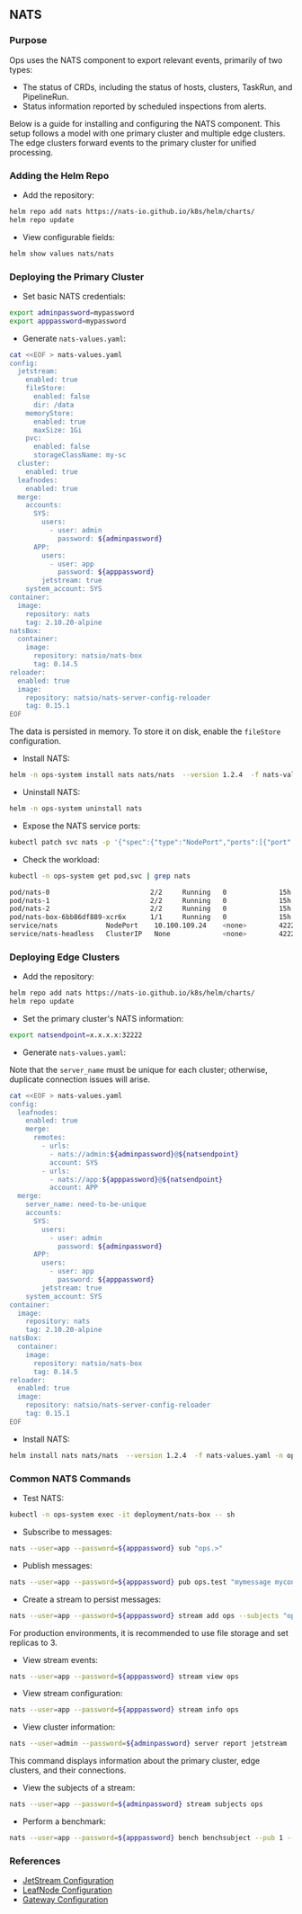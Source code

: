 ## NATS

### Purpose

Ops uses the NATS component to export relevant events, primarily of two types:

- The status of CRDs, including the status of hosts, clusters, TaskRun, and PipelineRun.
- Status information reported by scheduled inspections from alerts.

Below is a guide for installing and configuring the NATS component. This setup follows a model with one primary cluster and multiple edge clusters. The edge clusters forward events to the primary cluster for unified processing.

### Adding the Helm Repo

- Add the repository:

```bash
helm repo add nats https://nats-io.github.io/k8s/helm/charts/
helm repo update
```

- View configurable fields:

```bash
helm show values nats/nats
```

### Deploying the Primary Cluster

- Set basic NATS credentials:

```bash
export adminpassword=mypassword
export apppassword=mypassword
```

- Generate `nats-values.yaml`:

```bash
cat <<EOF > nats-values.yaml
config:
  jetstream:
    enabled: true
    fileStore:
      enabled: false
      dir: /data
    memoryStore:
      enabled: true
      maxSize: 1Gi
    pvc:
      enabled: false
      storageClassName: my-sc
  cluster:
    enabled: true
  leafnodes:
    enabled: true
  merge:
    accounts:
      SYS:
        users:
          - user: admin
            password: ${adminpassword}
      APP:
        users:
          - user: app
            password: ${apppassword}
        jetstream: true
    system_account: SYS
container:
  image:
    repository: nats
    tag: 2.10.20-alpine
natsBox:
  container:
    image:
      repository: natsio/nats-box
      tag: 0.14.5
reloader:
  enabled: true
  image:
    repository: natsio/nats-server-config-reloader
    tag: 0.15.1
EOF
```

The data is persisted in memory. To store it on disk, enable the `fileStore` configuration.

- Install NATS:

```bash
helm -n ops-system install nats nats/nats  --version 1.2.4  -f nats-values.yaml
```

- Uninstall NATS:

```bash
helm -n ops-system uninstall nats
```

- Expose the NATS service ports:

```bash
kubectl patch svc nats -p '{"spec":{"type":"NodePort","ports":[{"port":4222,"nodePort":32223,"targetPort":"nats"},{"port":7422,"nodePort":32222,"targetPort":"leafnodes"}]}}' -n ops-system
```

- Check the workload:

```bash
kubectl -n ops-system get pod,svc | grep nats

pod/nats-0                         2/2     Running   0             15h
pod/nats-1                         2/2     Running   0             15h
pod/nats-2                         2/2     Running   0             15h
pod/nats-box-6bb86df889-xcr6x      1/1     Running   0             15h
service/nats            NodePort    10.100.109.24    <none>        4222:32223/TCP,7422:32222/TCP         15h
service/nats-headless   ClusterIP   None             <none>        4222/TCP,7422/TCP,6222/TCP,8222/TCP   15h
```

### Deploying Edge Clusters

- Add the repository:

```bash
helm repo add nats https://nats-io.github.io/k8s/helm/charts/
helm repo update
```

- Set the primary cluster's NATS information:

```bash
export natsendpoint=x.x.x.x:32222
```

- Generate `nats-values.yaml`:

Note that the `server_name` must be unique for each cluster; otherwise, duplicate connection issues will arise.

```bash
cat <<EOF > nats-values.yaml
config:
  leafnodes:
    enabled: true
    merge:
      remotes:
        - urls:
          - nats://admin:${adminpassword}@${natsendpoint}
          account: SYS
        - urls:
          - nats://app:${apppassword}@${natsendpoint}
          account: APP
  merge:
    server_name: need-to-be-unique
    accounts:
      SYS:
        users:
          - user: admin
            password: ${adminpassword}
      APP:
        users:
          - user: app
            password: ${apppassword}
        jetstream: true
    system_account: SYS
container:
  image:
    repository: nats
    tag: 2.10.20-alpine
natsBox:
  container:
    image:
      repository: natsio/nats-box
      tag: 0.14.5
reloader:
  enabled: true
  image:
    repository: natsio/nats-server-config-reloader
    tag: 0.15.1
EOF
```

- Install NATS:

```bash
helm install nats nats/nats  --version 1.2.4  -f nats-values.yaml -n ops-system
```

### Common NATS Commands

- Test NATS:

```bash
kubectl -n ops-system exec -it deployment/nats-box -- sh
```

- Subscribe to messages:

```bash
nats --user=app --password=${apppassword} sub "ops.>"
```

- Publish messages:

```bash
nats --user=app --password=${apppassword} pub ops.test "mymessage mycontent"
```

- Create a stream to persist messages:

```bash
nats --user=app --password=${apppassword} stream add ops --subjects "ops.>" --ack --max-msgs=-1 --max-bytes=-1 --max-age=1y --storage memory --retention limits --max-msg-size=-1 --discard=old --replicas 1 --dupe-window=2m
```

For production environments, it is recommended to use file storage and set replicas to 3.

- View stream events:

```bash
nats --user=app --password=${apppassword} stream view ops
```

- View stream configuration:

```bash
nats --user=app --password=${apppassword} stream info ops
```

- View cluster information:

```bash
nats --user=admin --password=${adminpassword} server report jetstream
```

This command displays information about the primary cluster, edge clusters, and their connections.

- View the subjects of a stream:

```bash
nats --user=app --password=${adminpassword} stream subjects ops
```

- Perform a benchmark:

```bash
nats --user=app --password=${apppassword} bench benchsubject --pub 1 --sub 10
```

### References

- [JetStream Configuration](https://docs.nats.io/running-a-nats-service/configuration#jetstream)
- [LeafNode Configuration](https://docs.nats.io/running-a-nats-service/configuration/leafnodes/leafnode_conf)
- [Gateway Configuration](https://docs.nats.io/running-a-nats-service/configuration/gateways/gateway#gateway-configuration-block)
